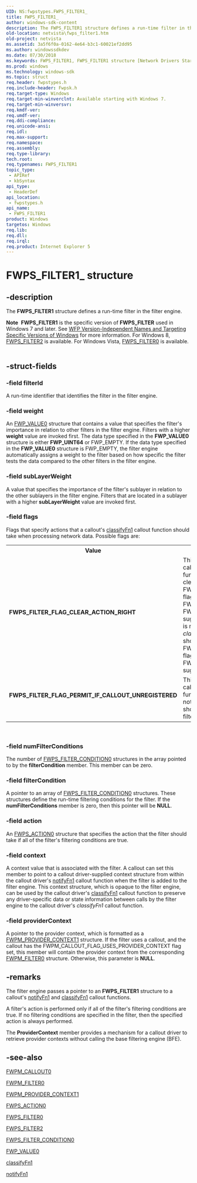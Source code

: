 ```yaml
---
UID: NS:fwpstypes.FWPS_FILTER1_
title: FWPS_FILTER1_
author: windows-sdk-content
description: The FWPS_FILTER1 structure defines a run-time filter in the filter engine.Note  FWPS_FILTER1 is the specific version of FWPS_FILTER used in Windows 7 and later.
old-location: netvista\fwps_filter1.htm
old-project: netvista
ms.assetid: 3a5f6f0a-0162-4e64-b3c1-60021ef2dd95
ms.author: windowssdkdev
ms.date: 07/30/2018
ms.keywords: FWPS_FILTER1, FWPS_FILTER1 structure [Network Drivers Starting with Windows Vista], FWPS_FILTER1_, FWPS_FILTER_FLAG_CLEAR_ACTION_RIGHT, FWPS_FILTER_FLAG_PERMIT_IF_CALLOUT_UNREGISTERED, fwpstypes/FWPS_FILTER1, netvista.fwps_filter1, wfp_ref_3_struct_3_fwps_F-O_4091c3ca-8d86-4a94-a138-01a6ce09cca8.xml
ms.prod: windows
ms.technology: windows-sdk
ms.topic: struct
req.header: fwpstypes.h
req.include-header: Fwpsk.h
req.target-type: Windows
req.target-min-winverclnt: Available starting with Windows 7.
req.target-min-winversvr: 
req.kmdf-ver: 
req.umdf-ver: 
req.ddi-compliance: 
req.unicode-ansi: 
req.idl: 
req.max-support: 
req.namespace: 
req.assembly: 
req.type-library: 
tech.root: 
req.typenames: FWPS_FILTER1
topic_type:
 - APIRef
 - kbSyntax
api_type:
 - HeaderDef
api_location:
 - fwpstypes.h
api_name:
 - FWPS_FILTER1
product: Windows
targetos: Windows
req.lib: 
req.dll: 
req.irql: 
req.product: Internet Explorer 5
---
```


# FWPS_FILTER1_ structure


## -description


The <b>FWPS_FILTER1</b> structure defines a run-time filter in the filter engine.
<div class="alert"><b>Note</b>  <b>FWPS_FILTER1</b> is the specific version of <b>FWPS_FILTER</b> used in Windows 7 and later. See <a href="https://msdn.microsoft.com/FBDF53E5-F7DE-4DEB-AC18-6D2BB59FE670">WFP Version-Independent Names and Targeting Specific Versions of Windows</a> for more information. For Windows 8, <a href="https://msdn.microsoft.com/library/windows/hardware/hh439768">FWPS_FILTER2</a> is available. For Windows Vista, <a href="https://msdn.microsoft.com/library/windows/hardware/ff552387">FWPS_FILTER0</a> is available.</div><div> </div>

## -struct-fields




### -field filterId

A run-time identifier that identifies the filter in the filter engine.


### -field weight

An 
     <a href="https://msdn.microsoft.com/library/windows/hardware/ff552450">FWP_VALUE0</a> structure that contains a value that
     specifies the filter's importance in relation to other filters in the filter engine. Filters with a
     higher 
     <b>weight</b> value are invoked first. The data type specified in the 
     <b>FWP_VALUE0</b> structure is either <b>FWP_UINT64</b> or
     FWP_EMPTY. If the data type specified in the 
     <b>FWP_VALUE0</b> structure is FWP_EMPTY, the filter
     engine automatically assigns a weight to the filter based on how specific the filter tests the data
     compared to the other filters in the filter engine.


### -field subLayerWeight

A value that specifies the importance of the filter's sublayer in relation to the other sublayers
     in the filter engine. Filters that are located in a sublayer with a higher 
     <b>subLayerWeight</b> value are invoked first.


### -field flags

Flags that specify actions that a callout's 
     <a href="https://msdn.microsoft.com/128fd929-6e83-46a0-9475-e459ede58f30">classifyFn1</a> callout function should take when
     processing network data. Possible flags are:
     

<table>
<tr>
<th>Value</th>
<th>Meaning</th>
</tr>
<tr>
<td width="40%"><a id="FWPS_FILTER_FLAG_CLEAR_ACTION_RIGHT"></a><a id="fwps_filter_flag_clear_action_right"></a><dl>
<dt><b>FWPS_FILTER_FLAG_CLEAR_ACTION_RIGHT</b></dt>
</dl>
</td>
<td width="60%">
This flag indicates to a callout's 
       <a href="https://msdn.microsoft.com/128fd929-6e83-46a0-9475-e459ede58f30">classifyFn1</a> callout function that it should
       always clear the FWPS_RIGHT_ACTION_WRITE flag when it returns either FWP_ACTION_BLOCK or
       FWP_ACTION_PERMIT for the suggested action. If this flag is not set, a callout's 
       <i>classifyFn1</i> callout function should only
       clear the FWPS_RIGHT_ACTION_WRITE flag when it returns FWP_ACTION_BLOCK for the suggested
       action.

</td>
</tr>
<tr>
<td width="40%"><a id="FWPS_FILTER_FLAG_PERMIT_IF_CALLOUT_UNREGISTERED"></a><a id="fwps_filter_flag_permit_if_callout_unregistered"></a><dl>
<dt><b>FWPS_FILTER_FLAG_PERMIT_IF_CALLOUT_UNREGISTERED</b></dt>
</dl>
</td>
<td width="60%">
This flag indicates to a callout's 
       <a href="https://msdn.microsoft.com/128fd929-6e83-46a0-9475-e459ede58f30">classifyFn1</a> callout function that if the
       callout is not registered, the callout should be treated as a permit filter.

</td>
</tr>
</table>
 


### -field numFilterConditions

The number of 
     <a href="https://msdn.microsoft.com/library/windows/hardware/ff552391">FWPS_FILTER_CONDITION0</a> structures in
     the array pointed to by the 
     <b>filterCondition</b> member. This member can be zero.


### -field filterCondition

A pointer to an array of 
     <a href="https://msdn.microsoft.com/library/windows/hardware/ff552391">FWPS_FILTER_CONDITION0</a> structures.
     These structures define the run-time filtering conditions for the filter. If the 
     <b>numFilterConditions</b> member is zero, then this pointer will be <b>NULL</b>.


### -field action

An 
     <a href="https://msdn.microsoft.com/library/windows/hardware/ff551215">FWPS_ACTION0</a> structure that specifies the
     action that the filter should take if all of the filter's filtering conditions are true.


### -field context

A context value that is associated with the filter. A callout can set this member to point to a
     callout driver-supplied context structure from within the callout driver's 
     <a href="https://msdn.microsoft.com/3f377049-cc5f-427d-9b09-5e49e4b305c5">notifyFn1</a> callout function when the filter is
     added to the filter engine. This context structure, which is opaque to the filter engine, can be used by
     the callout driver's 
     <a href="https://msdn.microsoft.com/128fd929-6e83-46a0-9475-e459ede58f30">classifyFn1</a> callout function to preserve any
     driver-specific data or state information between calls by the filter engine to the callout driver's 
     <i>classifyFn1</i> callout function.


### -field providerContext

A pointer to the provider context, which is formatted as a <a href="https://msdn.microsoft.com/34727579-9baf-4d50-b973-e864ddf651b0">FWPM_PROVIDER_CONTEXT1</a> structure. If the filter uses a callout, and the callout has the FWPM_CALLOUT_FLAG_USES_PROVIDER_CONTEXT flag set, this member will contain the provider context from the corresponding <a href="https://msdn.microsoft.com/e1925824-01c2-426a-a8f0-4d5882812a9e">FWPM_FILTER0</a> structure. Otherwise, this parameter is
     <b>NULL</b>. 
     


## -remarks



The filter engine passes a pointer to an <b>FWPS_FILTER1</b> structure to a callout's 
    <a href="https://msdn.microsoft.com/3f377049-cc5f-427d-9b09-5e49e4b305c5">notifyFn1</a> and 
    <a href="https://msdn.microsoft.com/128fd929-6e83-46a0-9475-e459ede58f30">classifyFn1</a> callout functions.

A filter's action is performed only if all of the filter's filtering conditions are true. If no
    filtering conditions are specified in the filter, then the specified action is always performed.

The 
    <b>ProviderContext</b> member provides a mechanism for a callout driver to retrieve provider contexts
    without calling the base filtering engine (BFE).




## -see-also




<a href="https://msdn.microsoft.com/library/windows/hardware/ff550076">FWPM_CALLOUT0</a>



<a href="https://msdn.microsoft.com/e1925824-01c2-426a-a8f0-4d5882812a9e">FWPM_FILTER0</a>



<a href="https://msdn.microsoft.com/34727579-9baf-4d50-b973-e864ddf651b0">FWPM_PROVIDER_CONTEXT1</a>



<a href="https://msdn.microsoft.com/library/windows/hardware/ff551215">FWPS_ACTION0</a>



<a href="https://msdn.microsoft.com/library/windows/hardware/ff552387">FWPS_FILTER0</a>



<a href="https://msdn.microsoft.com/library/windows/hardware/hh439768">FWPS_FILTER2</a>



<a href="https://msdn.microsoft.com/library/windows/hardware/ff552391">FWPS_FILTER_CONDITION0</a>



<a href="https://msdn.microsoft.com/library/windows/hardware/ff552450">FWP_VALUE0</a>



<a href="https://msdn.microsoft.com/128fd929-6e83-46a0-9475-e459ede58f30">classifyFn1</a>



<a href="https://msdn.microsoft.com/3f377049-cc5f-427d-9b09-5e49e4b305c5">notifyFn1</a>
 

 

